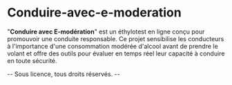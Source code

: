 # Conduire-avec-e-moderation
"**Conduire avec E-modération**" est un éthylotest en ligne conçu pour promouvoir une conduite responsable. Ce projet sensibilise les conducteurs à l'importance d'une consommation modérée d'alcool avant de prendre le volant et offre des outils pour évaluer en temps réel leur capacité à conduire en toute sécurité.

-- Sous licence, tous droits réservés. --
